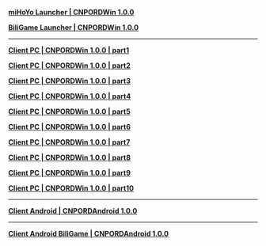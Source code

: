 **[ miHoYo Launcher | CNPORDWin 1.0.0 ](https://autopatchcn.juequling.com/package_download/op/client_app/download/20240618183950_ehxltROsR67s5q43/defaultldypc/ZenlessZoneZero_setup_202406181702.exe)**

**[ BiliGame Launcher | CNPORDWin 1.0.0 ](https://pkg.biligame.com/games/ZenlessZoneZerobilibili_setup_202406191429/796157/ZenlessZoneZerobilibili_setup_202406191429.exe)**

---

**[Client PC | CNPORDWin 1.0.0 | part1](https://autopatchcn.juequling.com/package_download/op/client_app/download/20240621120814_y330JPdP7xg1l7FT/volumezip/juequling_1.0.0_V.zip.001)**

**[Client PC | CNPORDWin 1.0.0 | part2](https://autopatchcn.juequling.com/package_download/op/client_app/download/20240621120814_y330JPdP7xg1l7FT/volumezip/juequling_1.0.0_V.zip.002)**

**[Client PC | CNPORDWin 1.0.0 | part3](https://autopatchcn.juequling.com/package_download/op/client_app/download/20240621120814_y330JPdP7xg1l7FT/volumezip/juequling_1.0.0_V.zip.003)**

**[Client PC | CNPORDWin 1.0.0 | part4](https://autopatchcn.juequling.com/package_download/op/client_app/download/20240621120814_y330JPdP7xg1l7FT/volumezip/juequling_1.0.0_V.zip.004)**

**[Client PC | CNPORDWin 1.0.0 | part5](https://autopatchcn.juequling.com/package_download/op/client_app/download/20240621120814_y330JPdP7xg1l7FT/volumezip/juequling_1.0.0_V.zip.005)**

**[Client PC | CNPORDWin 1.0.0 | part6](https://autopatchcn.juequling.com/package_download/op/client_app/download/20240621120814_y330JPdP7xg1l7FT/volumezip/juequling_1.0.0_V.zip.006)**

**[Client PC | CNPORDWin 1.0.0 | part7](https://autopatchcn.juequling.com/package_download/op/client_app/download/20240621120814_y330JPdP7xg1l7FT/volumezip/juequling_1.0.0_V.zip.007)**

**[Client PC | CNPORDWin 1.0.0 | part8](https://autopatchcn.juequling.com/package_download/op/client_app/download/20240621120814_y330JPdP7xg1l7FT/volumezip/juequling_1.0.0_V.zip.008)**

**[Client PC | CNPORDWin 1.0.0 | part9](https://autopatchcn.juequling.com/package_download/op/client_app/download/20240621120814_y330JPdP7xg1l7FT/volumezip/juequling_1.0.0_V.zip.009)**

**[Client PC | CNPORDWin 1.0.0 | part10](https://autopatchcn.juequling.com/package_download/op/client_app/download/20240621120814_y330JPdP7xg1l7FT/volumezip/juequling_1.0.0_V.zip.010)**

---

**[Client Android | CNPORDAndroid 1.0.0 ](https://autopatchcn.juequling.com/package_download/op/client_app/download/20240623113017_aqRjyJNQjPi1XNZN/gw/ZenlessZoneZero_1.0.apk)**

---

**[Client Android BiliGame | CNPORDAndroid 1.0.0 ](https://pkg.biligame.com/games/jql_1.0.0_6625_20240625_064422_91357.apk)**
